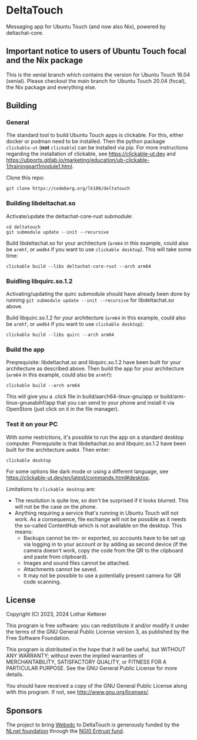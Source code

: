 # DeltaTouch

Messaging app for Ubuntu Touch (and now also Nix), powered by deltachat-core. 

## Important notice to users of Ubuntu Touch focal and the Nix package

This is the xenial branch which contains the version for Ubuntu Touch 16.04 (xenial). Please checkout the main branch for Ubuntu Touch 20.04 (focal), the Nix package and everything else.

## Building

### General

The standard tool to build Ubuntu Touch apps is clickable. For this, either docker or podman need to be installed. Then the python package `clickable-ut` (**not** `clickable`) can be installed via pip. For more instructions regarding the installation of clickable, see <https://clickable-ut.dev> and <https://ubports.gitlab.io/marketing/education/ub-clickable-1/trainingpart1module1.html>.

Clone this repo:

```
git clone https://codeberg.org/lk108/deltatouch
```

### Building libdeltachat.so

Activate/update the deltachat-core-rust submodule:

```
cd deltatouch
git submodule update --init --recursive
```

Build libdeltachat.so for your architecture (`arm64` in this example, could also be `armhf`, or `amd64` if you want to use `clickable desktop`). This will take some time:

```
clickable build --libs deltachat-core-rust --arch arm64
```


### Buidling libquirc.so.1.2

Activating/updating the quirc submodule should have already been done by running `git submodule update --init --recursive` for libdeltachat.so above.

Build libquirc.so.1.2 for your architecture (`arm64` in this example, could also be `armhf`, or `amd64` if you want to use `clickable desktop`):

```
clickable build --libs quirc --arch arm64
```


### Build the app

Preqrequisite: libdeltachat.so and libquirc.so.1.2 have been built for your architecture as described above. Then build the app for your architecture (`arm64` in this example, could also be `armhf`):

```
clickable build --arch arm64
```

This will give you a .click file in build/aarch64-linux-gnu/app or build/arm-linux-gnueabihf/app that you can send to your phone and install it via OpenStore (just click on it in the file manager).

### Test it on your PC

With some restrictions, it's possible to run the app on a standard desktop computer. Prerequisite is that libdeltachat.so and libquirc.so.1.2 have been built for the architecture `amd64`. Then enter:

```
clickable desktop
```

For some options like dark mode or using a different language, see <https://clickable-ut.dev/en/latest/commands.html#desktop>.

Limitations to `clickable desktop` are:
- The resolution is quite low, so don't be surprised if it looks blurred. This will not be the case on the phone.
- Anything requiring a service that's running in Ubuntu Touch will not work. As a consequence, file exchange will not be possible as it needs the so-called ContentHub which is not available on the desktop. This means:
    - Backups cannot be im- or exported, so accounts have to be set up via logging in to your account or by adding as second device (if the camera doesn't work, copy the code from the QR to the clipboard and paste from clipboard).
    - Images and sound files cannot be attached.
    - Attachments cannot be saved.
    - It may not be possible to use a potentially present camera for QR code scanning.

## License

Copyright (C) 2023, 2024 Lothar Ketterer

This program is free software: you can redistribute it and/or modify it under the terms of the GNU General Public License version 3, as published
by the Free Software Foundation.

This program is distributed in the hope that it will be useful, but WITHOUT ANY WARRANTY; without even the implied warranties of MERCHANTABILITY, SATISFACTORY QUALITY, or FITNESS FOR A PARTICULAR PURPOSE.  See the GNU General Public License for more details.

You should have received a copy of the GNU General Public License along with this program.  If not, see <http://www.gnu.org/licenses/>.


## Sponsors

The project to bring [Webxdc](https://webxdc.org) to DeltaTouch is generously funded by the [NLnet foundation](https://nlnet.nl) through the [NGI0 Entrust fund](https://nlnet.nl/project/DeltaTouch/).
